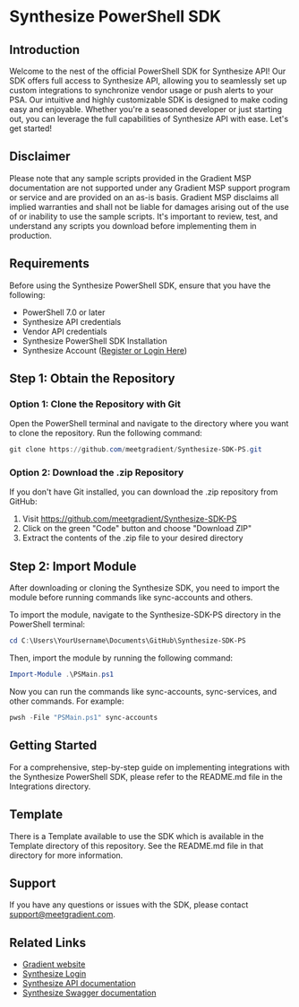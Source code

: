 # Synthesize PowerShell SDK
## Introduction
Welcome to the nest of the official PowerShell SDK for Synthesize API!
Our SDK offers full access to Synthesize API, allowing you to seamlessly set up custom integrations to synchronize vendor usage or push alerts to your PSA.
Our intuitive and highly customizable SDK is designed to make coding easy and enjoyable. Whether you're a seasoned developer or just starting out, you can leverage the full capabilities of Synthesize API with ease. Let's get started!

## Disclaimer
Please note that any sample scripts provided in the Gradient MSP documentation are not supported under any Gradient MSP support program or service and are provided on an as-is basis. Gradient MSP disclaims all implied warranties and shall not be liable for damages arising out of the use of or inability to use the sample scripts. It's important to review, test, and understand any scripts you download before implementing them in production.

## Requirements
Before using the Synthesize PowerShell SDK, ensure that you have the following:
- PowerShell 7.0 or later
- Synthesize API credentials
- Vendor API credentials
- Synthesize PowerShell SDK Installation
- Synthesize Account ([Register or Login Here](https://app.usegradient.com/login))

## Step 1: Obtain the Repository
### Option 1: Clone the Repository with Git
Open the PowerShell terminal and navigate to the directory where you want to clone the repository. Run the following command:

```powershell
git clone https://github.com/meetgradient/Synthesize-SDK-PS.git
```

### Option 2: Download the .zip Repository
If you don't have Git installed, you can download the .zip repository from GitHub:

1. Visit https://github.com/meetgradient/Synthesize-SDK-PS
2. Click on the green "Code" button and choose "Download ZIP"
3. Extract the contents of the .zip file to your desired directory

## Step 2: Import Module

After downloading or cloning the Synthesize SDK, you need to import the module before running commands like sync-accounts and others.

To import the module, navigate to the Synthesize-SDK-PS directory in the PowerShell terminal:

```powershell
cd C:\Users\YourUsername\Documents\GitHub\Synthesize-SDK-PS
```

Then, import the module by running the following command:

```powershell
Import-Module .\PSMain.ps1
```

Now you can run the commands like sync-accounts, sync-services, and other commands. For example:

```powershell
pwsh -File "PSMain.ps1" sync-accounts
```


## Getting Started
For a comprehensive, step-by-step guide on implementing integrations with the Synthesize PowerShell SDK, please refer to the README.md file in the Integrations directory.

## Template
There is a Template available to use the SDK which is available in the Template directory of this repository. See 
the README.md file in that directory for more information.

## Support
If you have any questions or issues with the SDK, please contact support@meetgradient.com.

## Related Links
- [Gradient website](https://www.meetgradient.com/)
- [Synthesize Login](https://app.usegradient.com/login)
- [Synthesize API documentation](https://api-docs.meetgradient.com/docs)
- [Synthesize Swagger documentation](https://app.usegradient.com/api-docs)
